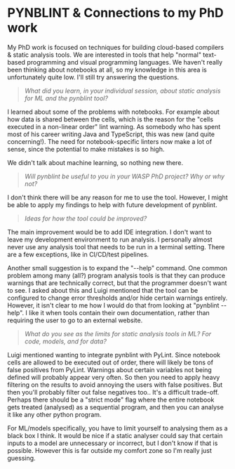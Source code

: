 # PYNBLINT & Connections to my PhD work

My PhD work is focused on techniques for building cloud-based compilers & static analysis tools. We are interested in tools that help "normal" text-based programming and visual programming languages. We haven't really been thinking about notebooks at all, so my knowledge in this area is unfortunately quite low. I'll still try answering the questions.

> _What did you learn, in your individual session, about static analysis for ML and the pynblint tool?_

I learned about some of the problems with notebooks. For example about how data is shared between the cells, which is the reason for the "cells executed in a non-linear order" lint warning. As somebody who has spent most of his career writing Java and TypeScript, this was new (and quite concerning!). The need for notebook-specific linters now make a lot of sense, since the potential to make mistakes is so high.

We didn't talk about machine learning, so nothing new there.

> _Will pynblint be useful to you in your WASP PhD project? Why or why not?_

I don't think there will be any reason for me to use the tool. However, I might be able to apply my findings to help with future development of pynblint.

> _Ideas for how the tool could be improved?_

The main improvement would be to add IDE integration. I don't want to leave my development environment to run analysis. I personally almost never use any analysis tool that needs to be run in a terminal setting. There are a few exceptions, like in CI/CD/test pipelines.

Another small suggestion is to expand the "--help" command.
One common problem among many (all?) program analysis tools is that they can produce warnings that are technically correct, but that the programmer doesn't want to see. I asked about this and Luigi mentioned that the tool can be configured to change error thresholds and/or hide certain warnings entirely. However, it isn't clear to me how I would do that from looking at "pynblint --help". I like it when tools contain their own documentation, rather than requiring the user to go to an external website.

> _What do you see as the limits for static analysis tools in ML? For code, models, and for data?_

Luigi mentioned wanting to integrate pynblint with PyLint. Since notebook cells are allowed to be executed out of order, there will likely be tons of false positives from PyLint. Warnings about certain variables not being defined will probably appear very often. So then you need to apply heavy filtering on the results to avoid annoying the users with false positives. But then you'll probably filter out false negatives too.. It's a difficult trade-off. Perhaps there should be a "strict mode" flag where the entire notebook gets treated (analysed) as a sequential program, and then you can analyse it like any other python program.

For ML/models specifically, you have to limit yourself to analysing them as a black box I think. It would be nice if a static analyser could say that certain inputs to a model are unnecessary or incorrect, but I don't know if that is possible. However this is far outside my comfort zone so I'm really just guessing.
